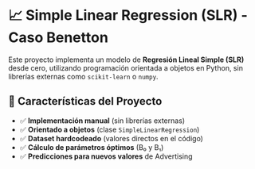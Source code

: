 # 📈 Simple Linear Regression (SLR) - Caso Benetton

Este proyecto implementa un modelo de **Regresión Lineal Simple (SLR)** desde cero, utilizando programación orientada a objetos en Python, sin librerías externas como `scikit-learn` o `numpy`.

## 🌟 Características del Proyecto

- ✅ **Implementación manual** (sin librerías externas)
- ✅ **Orientado a objetos** (clase `SimpleLinearRegression`)
- ✅ **Dataset hardcodeado** (valores directos en el código)
- ✅ **Cálculo de parámetros óptimos** (B₀ y B₁)
- ✅ **Predicciones para nuevos valores** de Advertising

